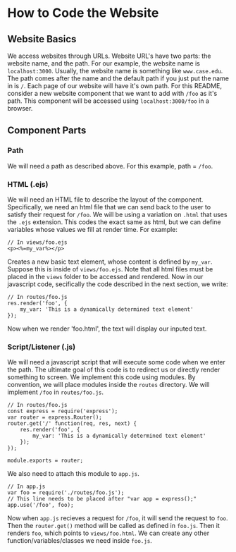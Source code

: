 # How to Code the Website

## Website Basics
We access websites through URLs. Website URL's have two parts: the website name, and the path. For our example, the website name is `localhost:3000`. Usually, the website name is something like `www.case.edu`. The path comes after the name and the default path if you just put the name in is `/`. Each page of our website will have it's own path. For this README, consider a new website component that we want to add with `/foo` as it's path. This component will be accessed using `localhost:3000/foo` in a browser.

## Component Parts
### Path
We will need a path as described above. For this example, path = `/foo`.

### HTML (.ejs)
We will need an HTML file to describe the layout of the component. Specifically, we need an html file that we can send back to the user to satisfy their request for `/foo`. We will be using a variation on `.html` that uses the `.ejs` extension. This codes the exact same as html, but we can define variables whose values we fill at render time. For example:
```
// In views/foo.ejs
<p><%=my_var%></p>
```
Creates a new basic text element, whose content is defined by `my_var`. Suppose this is inside of `views/foo.ejs`. Note that all html files must be placed in the `views` folder to be accessed and rendered. Now in our javascript code, secifically the code described in the next section, we write:
```
// In routes/foo.js
res.render('foo', {
    my_var: 'This is a dynamically determined text element'
});
```
Now when we render 'foo.html', the text will display our inputed text.

### Script/Listener (.js)
We will need a javascript script that will execute some code when we enter the path. The ultimate goal of this code is to redirect us or directly render something to screen. We implement this code using modules. By convention, we will place modules inside the `routes` directory. We will implement `/foo` in `routes/foo.js`.
```
// In routes/foo.js
const express = require('express');
var router = express.Router();
router.get('/' function(req, res, next) {
    res.render('foo', {
        my_var: 'This is a dynamically determined text element'
    });
});

module.exports = router;
```
We also need to attach this module to `app.js`.
```
// In app.js
var foo = require('./routes/foo.js');
// This line needs to be placed after "var app = express();"
app.use('/foo', foo);
```
Now when `app.js` recieves a request for `/foo`, it will send the request to `foo`. Then the `router.get()` method will be called as defined in `foo.js`. Then it renders `foo`, which points to `views/foo.html`. We can create any other function/variables/classes we need inside `foo.js`.
